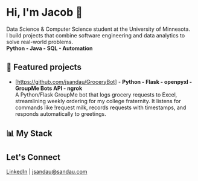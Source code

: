 # Hi, I'm Jacob 👋
Data Science & Computer Science student at the University of Minnesota.  
I build projects that combine software engineering and data analytics to solve real-world problems.  
**Python - Java - SQL - Automation**  

## 📂 Featured projects
- [https://github.com/jsandau/GroceryBot] - **Python - Flask - openpyxl - GroupMe Bots API - ngrok**  
A Python/Flask GroupMe bot that logs grocery requests to Excel, streamlining weekly ordering for my college fraternity. It listens for commands like !request milk, records requests with timestamps, and responds automatically to greetings.  
## 📊 My Stack

## Let's Connect
[LinkedIn](https://www.linkedin.com/in/yourprofile) | jsandau@sandau.com
